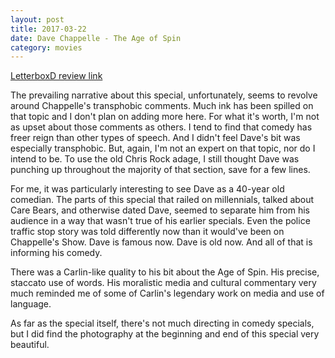 ```yaml
---
layout: post
title: 2017-03-22 
date: Dave Chappelle - The Age of Spin
category: movies
---
```

 
[LetterboxD review link](https://letterboxd.com/samarthbhaskar/film/dave-chappelle-the-age-of-spin/)

The prevailing narrative about this special, unfortunately, seems to revolve around Chappelle's transphobic comments. Much ink has been spilled on that topic and I don't plan on adding more here. For what it's worth, I'm not as upset about those comments as others. I tend to find that comedy has freer reign than other types of speech. And I didn't feel Dave's bit was especially transphobic. But, again, I'm not an expert on that topic, nor do I intend to be. To use the old Chris Rock adage, I still thought Dave was punching up throughout the majority of that section, save for a few lines.

For me, it was particularly interesting to see Dave as a 40-year old comedian. The parts of this special that railed on millennials, talked about Care Bears, and otherwise dated Dave, seemed to separate him from his audience in a way that wasn't true of his earlier specials. Even the police traffic stop story was told differently now than it would've been on Chappelle's Show. Dave is famous now. Dave is old now. And all of that is informing his comedy.

There was a Carlin-like quality to his bit about the Age of Spin. His precise, staccato use of words. His moralistic media and cultural commentary very much reminded me of some of Carlin's legendary work on media and use of language. 

As far as the special itself, there's not much directing in comedy specials, but I did find the photography at the beginning and end of this special very beautiful. 